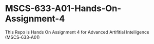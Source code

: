 # MSCS-633-A01-Hands-On-Assignment-4
This Repo is Hands On Assignment 4 for Advanced Artifitial Intelligence (MSCS-633-A01)
